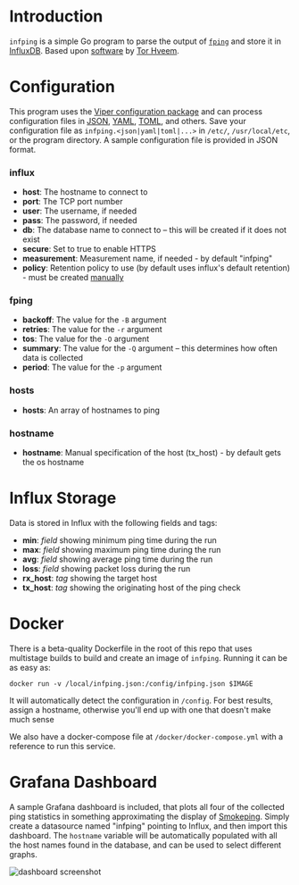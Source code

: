 # Introduction
`infping` is a simple Go program to parse the output of [`fping`](https://github.com/schweikert/fping) and store it in [InfluxDB](https://www.influxdata.com/time-series-platform/influxdb/). Based upon [software](https://hveem.no/visualizing-latency-variance-with-grafana) by [Tor Hveem](https://hveem.no/).

# Configuration
This program uses the [Viper configuration package](https://github.com/spf13/viper) and can process configuration files in [JSON](https://json.org/), [YAML](http://yaml.org/), [TOML](https://github.com/toml-lang/toml), and others. Save your configuration file as `infping.<json|yaml|toml|...>` in `/etc/`, `/usr/local/etc`, or the program directory. A sample configuration file is provided in JSON format.

### influx
* **host**: The hostname to connect to
* **port**: The TCP port number
* **user**: The username, if needed
* **pass**: The password, if needed
* **db**: The database name to connect to – this will be created if it does not exist
* **secure**: Set to true to enable HTTPS
* **measurement**:  Measurement name, if needed - by default "infping"
* **policy**: Retention policy to use (by default uses influx's default retention) - must be created [manually](https://docs.influxdata.com/influxdb/v1.7/query_language/database_management/#create-retention-policies-with-create-retention-policy)

### fping
* **backoff**: The value for the `-B` argument
* **retries**: The value for the `-r` argument
* **tos**: The value for the `-O` argument
* **summary**: The value for the `-Q` argument – this determines how often data is collected
* **period**: The value for the `-p` argument

### hosts
* **hosts**: An array of hostnames to ping

### hostname
* **hostname**: Manual specification of the host (tx_host) - by default gets the os hostname

# Influx Storage
Data is stored in Influx with the following fields and tags:
* **min**: *field* showing minimum ping time during the run
* **max**: *field* showing maximum ping time during the run
* **avg**: *field* showing average ping time during the run
* **loss**: *field* showing packet loss during the run
* **rx_host**: *tag* showing the target host
* **tx_host**: *tag* showing the originating host of the ping check

# Docker

There is a beta-quality Dockerfile in the root of this repo that uses multistage builds to build and create an image of `infping`. Running it can be as easy as:

```
docker run -v /local/infping.json:/config/infping.json $IMAGE
```

It will automatically detect the configuration in `/config`. For best results, assign a hostname, otherwise you'll end up with one that doesn't make much sense

We also have a docker-compose file at `/docker/docker-compose.yml` with a reference to run this service.

# Grafana Dashboard
A sample Grafana dashboard is included, that plots all four of the collected ping statistics in something approximating the display of [Smokeping](https://smokeping.org/). Simply create a datasource named "infping" pointing to Influx, and then import this dashboard. The `hostname` variable will be automatically populated with all the host names found in the database, and can be used to select different graphs.

![dashboard screenshot](https://raw.githubusercontent.com/miken32/infping/master/grafana_dashboard.png)
